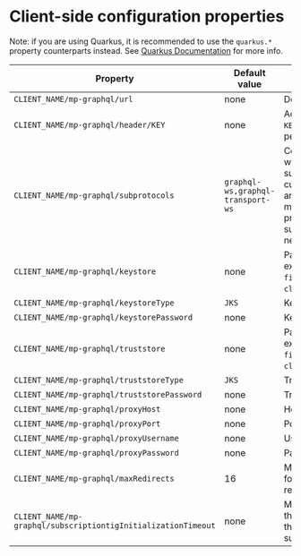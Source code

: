 Client-side configuration properties
========================

Note: if you are using Quarkus, it is recommended to use the `quarkus.*` property counterparts instead. 
See [Quarkus Documentation](https://quarkus.io/guides/all-config#quarkus-smallrye-graphql-client_quarkus-smallrye-graphql-client-smallrye-graphql-client) for more info. 

| Property | Default value | Meaning |
| ------------ | ------------- | ------------ |
| `CLIENT_NAME/mp-graphql/url` | none  | Denotes URL to connect to |
| `CLIENT_NAME/mp-graphql/header/KEY` | none  | Adds a HTTP header named `KEY` to all HTTP requests performed by the client |
| `CLIENT_NAME/mp-graphql/subprotocols` | `graphql-ws,graphql-transport-ws`  | Comma-separated list of websocket subprotocols supported by this client. We currently support `graphql-ws` and `graphql-transport-ws`. If multiple subprotocols are provided, choosing the actual subprotocol will be subject to negotiation with the server.
| `CLIENT_NAME/mp-graphql/keystore` | none  | Path to client's keystore (for example `file:/path/to/keystore` or `classpath:path/to/keystore`) |
| `CLIENT_NAME/mp-graphql/keystoreType` | `JKS` | Keystore type |
| `CLIENT_NAME/mp-graphql/keystorePassword` | none | Keystore password |
| `CLIENT_NAME/mp-graphql/truststore` | none  | Path to client's truststore (for example `file:/path/to/truststore` or `classpath:path/to/truststore`) |
| `CLIENT_NAME/mp-graphql/truststoreType` | `JKS` | Truststore type |
| `CLIENT_NAME/mp-graphql/truststorePassword` | none | Truststore password |
| `CLIENT_NAME/mp-graphql/proxyHost` | none  | Hostname of the proxy to use |
| `CLIENT_NAME/mp-graphql/proxyPort` | none  | Port of the proxy to use |
| `CLIENT_NAME/mp-graphql/proxyUsername` | none  | Username for the proxy to use |
| `CLIENT_NAME/mp-graphql/proxyPassword` | none  | Password for the proxy to use |
| `CLIENT_NAME/mp-graphql/maxRedirects` | 16  | Max number of redirects to follow. Set to 0 to disable redirects. |
| `CLIENT_NAME/mp-graphql/subscriptiontigInitializationTimeout` | none  |  Maximum time in milliseconds that will be allowed to wait for the server to acknowledge a subscription start. |